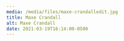 ```yaml
---
media: /media/files/maxe-crandalledit.jpg
title: Maxe Crandall
alt: Maxe Crandall
date: 2021-03-19T16:14:00-0500
---
```

